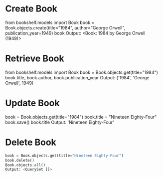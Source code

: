 # Create Book

from bookshelf.models import Book
book = Book.objects.create(title="1984", author="George Orwell", publication_year=1949)
book
Output: <Book: 1984 by George Orwell (1949)>


# Retrieve Book

from bookshelf.models import Book
book = Book.objects.get(title="1984")
book.title, book.author, book.publication_year
Output: ('1984', 'George Orwell', 1949)



# Update Book

book = Book.objects.get(title="1984")
book.title = "Nineteen Eighty-Four"
book.save()
book.title
Output: 'Nineteen Eighty-Four'




# Delete Book
```python
book = Book.objects.get(title="Nineteen Eighty-Four")
book.delete()
Book.objects.all()
Output: <QuerySet []>

